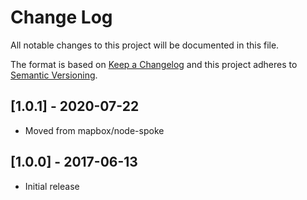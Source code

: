 # Change Log
All notable changes to this project will be documented in this file.

The format is based on [Keep a Changelog](http://keepachangelog.com/)
and this project adheres to [Semantic Versioning](http://semver.org/).

## [1.0.1] - 2020-07-22
- Moved from mapbox/node-spoke

## [1.0.0] - 2017-06-13
- Initial release